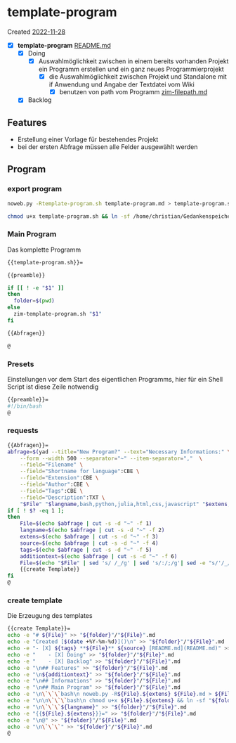 # template-program
Created [2022-11-28]()
- [X] **template-program** [README.md](README.md)
	- [X] Doing
		- [X] Auswahlmöglichkeit zwischen in einem bereits vorhanden Projekt ein Programm erstellen und ein ganz neues Programmierprojekt
            - [X] die Auswahlmöglichkeit zwischen Projekt und Standalone mit if Anwendung und Angabe der Textdatei vom Wiki
                - [X] benutzen von path vom Programm [zim-filepath.md]()

	- [X] Backlog

## Features

* Erstellung einer Vorlage für bestehendes Projekt
* bei der ersten Abfrage müssen alle Felder ausgewählt werden

## Program

### export program

```bash
noweb.py -Rtemplate-program.sh template-program.md > template-program.sh && echo "fertig"
```


```bash
chmod u+x template-program.sh && ln -sf /home/christian/Gedankenspeicher/Gedankenspeicherwiki/CodeFabrik/GedankenspeicherCoding/template-program.sh ~/.local/bin/template-program.sh && echo "fertig"
```

### Main Program

Das komplette Programm
```bash
{{template-program.sh}}=

{{preamble}}

if [[ ! -e "$1" ]]
then
  folder=$(pwd)
else
  zim-template-program.sh "$1"
fi

{{Abfragen}}

@
```

### Presets

Einstellungen vor dem Start des eigentlichen Programms, hier für ein Shell Script ist diese Zeile notwendig

```bash
{{preamble}}=
#!/bin/bash
@
```

### requests


```bash
{{Abfragen}}=
abfrage=$(yad --title="New Program?" --text="Necessary Informations:" \
	--form --width 500 --separator="~" --item-separator=","  \
	--field="Filename" \
	--field="Shortname for language":CBE \
	--field="Extension":CBE \
	--field="Author":CBE \
	--field="Tags":CBE \
	--field="Description":TXT \
	"$File" "$langname,bash,python,julia,html,css,javascript" "$extens,sh,py,jl,html,css,js" "$source,Christian Gößl,Internet" "$tags,@physic,@math" "$additiontext")
if [ ! $? -eq 1 ];
then
	File=$(echo $abfrage | cut -s -d "~" -f 1)
	langname=$(echo $abfrage | cut -s -d "~" -f 2)
	extens=$(echo $abfrage | cut -s -d "~" -f 3)
	source=$(echo $abfrage | cut -s -d "~" -f 4)
	tags=$(echo $abfrage | cut -s -d "~" -f 5)
	additiontext=$(echo $abfrage | cut -s -d "~" -f 6)
	File=$(echo "$File" | sed 's/ /_/g' | sed 's/:/;/g'| sed -e "s/'/_/g" | sed 's/\"//g')
    {{create Template}}
fi
@
```

### create template

Die Erzeugung des templates

```bash
{{create Template}}=
echo -e "# ${File}" >> "${folder}"/"${File}".md
echo -e "Created [$(date +%Y-%m-%d)]()\n" >> "${folder}"/"${File}".md
echo -e "- [X] ${tags} **${File}** ${source} [README.md](README.md)" >> "${folder}"/"${File}".md
echo -e "    - [X] Doing" >> "${folder}"/"${File}".md
echo -e "    - [X] Backlog" >> "${folder}"/"${File}".md
echo -e "\n## Features" >> "${folder}"/"${File}".md
echo -e "\n${additiontext}" >> "${folder}"/"${File}".md
echo -e "\n## Informations" >> "${folder}"/"${File}".md
echo -e "\n## Main Program" >> "${folder}"/"${File}".md
echo -e "\n\`\`\`bash\n noweb.py -R${File}.${extens} ${File}.md > ${File}.${extens} && echo 'fertig' \n\`\`\`" >> "${folder}"/"${File}".md
echo -e "\n\n\`\`\`bash\n chmod u+x ${File}.${extens} && ln -sf "${folder}"/${File}.${extens} ~/.local/bin/${File}.${extens} && echo 'fertig'\n \`\`\`" >> "${folder}"/"${File}".md
echo -e "\n\`\`\`${langname}" >> "${folder}"/"${File}".md
echo -e "{{${File}.${extens}}}=" >> "${folder}"/"${File}".md
echo -e "\n@" >> "${folder}"/"${File}".md
echo -e "\n\`\`\`" >> "${folder}"/"${File}".md
@

```

